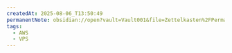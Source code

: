 ```yaml
---
createdAt: 2025-08-06_T13:50:49
permanentNote: obsidian://open?vault=Vault001&file=Zettelkasten%2FPermanentNote%2F2025-08-06_13-47-59
tags:
  - AWS
  - VPS
---
```

